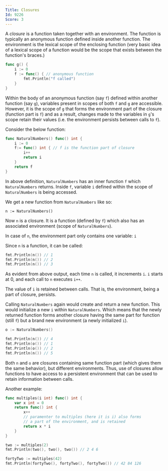 ```yaml
---
Title: Closures
Id: 9226
Score: 3
---
```


A *closure* is a function taken together with an environment. The function is typically an anonymous function defined inside another function. The environment is the lexical scope of the enclosing function (very basic idea of a lexical scope of a function would be the scope that exists between the function's braces.)

```go
func g() {
    i := 0
    f := func() { // anonymous function
        fmt.Println("f called")
    }
}
```

Within the body of an anonymous function (say `f`) defined within another function (say `g`), variables present in scopes of both `f` and `g` are accessible. However, it is the scope of `g` that forms the environment part of the closure (function part is `f`) and as a result, changes made to the variables in `g`'s scope retain their values (i.e. the environment persists between calls to `f`).

Consider the below function:

```go
func NaturalNumbers() func() int {
    i := 0
    f:= func() int { // f is the function part of closure
        i++
        return i
    }
    return f
}
```

In above definition, `NaturalNumbers` has an inner function `f` which `NaturalNumbers` returns. Inside `f`, variable `i` defined within the scope of `NaturalNumbers` is being accessed.

We get a new function from `NaturalNumbers` like so:

```
n := NaturalNumbers()
```

Now `n` is a closure. It is a function (defined by `f`) which also has an associated environment (scope of `NaturalNumbers`).

In case of `n`, the environment part only contains one variable: `i`

Since `n` is a function, it can be called:

```go
fmt.Println(n()) // 1
fmt.Println(n()) // 2
fmt.Println(n()) // 3
```

As evident from above output, each time `n` is called, it increments `i`. `i` starts at 0, and each call to `n` executes `i++`.

The value of `i` is retained between calls. That is, the environment, being a part of closure, persists.

Calling `NaturalNumbers` again would create and return a new function. This would initialize a new `i` within `NaturalNumbers`. Which means that the newly returned function forms another closure having the same part for function (still `f`) but a brand new environment (a newly initialized `i`).

```go
o := NaturalNumbers()

fmt.Println(n()) // 4
fmt.Println(o()) // 1
fmt.Println(o()) // 2
fmt.Println(n()) // 5
```

Both `n` and `o` are closures containing same function part (which gives them the same behavior), but different environments. Thus, use of closures allow functions to have access to a persistent environment that can be used to retain information between calls.

Another example:

```go
func multiples(i int) func() int {
    var x int = 0
    return func() int {
        x++
        // paramenter to multiples (here it is i) also forms
        // a part of the environment, and is retained
        return x * i
    }
}

two := multiples(2)
fmt.Println(two(), two(), two()) // 2 4 6

fortyTwo := multiples(42)
fmt.Println(fortyTwo(), fortyTwo(), fortyTwo()) // 42 84 126
```
